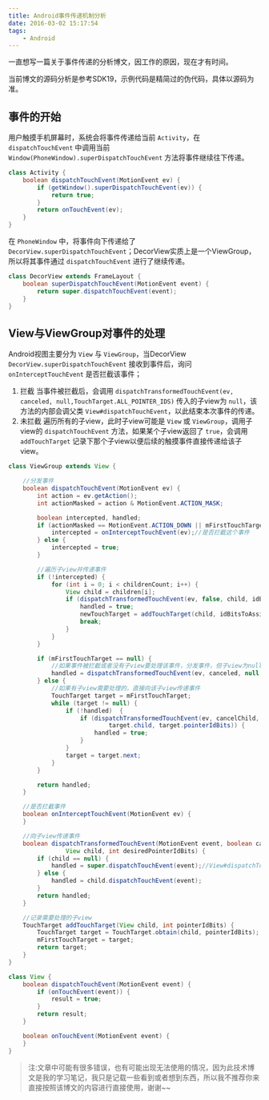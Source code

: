 ```yaml
---
title: Android事件传递机制分析
date: 2016-03-02 15:17:54
tags:
    - Android
---
```


一直想写一篇关于事件传递的分析博文，因工作的原因，现在才有时间。

当前博文的源码分析是参考SDK19，示例代码是精简过的伪代码，具体以源码为准。

## 事件的开始

用户触摸手机屏幕时，系统会将事件传递给当前 `Activity`，在 `dispatchTouchEvent` 中调用当前 `Window(PhoneWindow).superDispatchTouchEvent` 方法将事件继续往下传递。

```java
class Activity {
    boolean dispatchTouchEvent(MotionEvent ev) {
        if (getWindow().superDispatchTouchEvent(ev)) {
            return true;
        }
        return onTouchEvent(ev);
    }
}
```

<!--more-->

在 `PhoneWindow` 中，将事件向下传递给了 `DecorView.superDispatchTouchEvent`；DecorView实质上是一个ViewGroup，所以将其事件通过 `dispatchTouchEvent` 进行了继续传递。

```java
class DecorView extends FrameLayout {
    boolean superDispatchTouchEvent(MotionEvent event) {
        return super.dispatchTouchEvent(event);
    }
}
```

## View与ViewGroup对事件的处理

Android视图主要分为 `View` 与 `ViewGroup`，当DecorView `DecorView.superDispatchTouchEvent` 接收到事件后，询问 `onInterceptTouchEvent` 是否拦截该事件；
1. 拦截
    当事件被拦截后，会调用 `dispatchTransformedTouchEvent(ev, canceled, null,TouchTarget.ALL_POINTER_IDS)` 传入的子view为 `null`，该方法的内部会调父类 `View#dispatchTouchEvent`，以此结束本次事件的传递。
2. 未拦截
    遍历所有的子view，此时子view可能是 `View` 或 `ViewGroup`，调用子view的 `dispatchTouchEvent` 方法，如果某个子view返回了 `true`，会调用 `addTouchTarget` 记录下那个子view以便后续的触摸事件直接传递给该子view。

```java
class ViewGroup extends View {

    //分发事件
    boolean dispatchTouchEvent(MotionEvent ev) {
        int action = ev.getAction();
        int actionMasked = action & MotionEvent.ACTION_MASK;

        boolean intercepted, handled;
        if (actionMasked == MotionEvent.ACTION_DOWN || mFirstTouchTarget != null) {
            intercepted = onInterceptTouchEvent(ev);//是否拦截这个事件
        } else {
            intercepted = true;
        }

        //遍历子view并传递事件
        if (!intercepted) {
            for (int i = 0; i < childrenCount; i++) {
                View child = children[i];
                if (dispatchTransformedTouchEvent(ev, false, child, idBitsToAssign)) {//某个子view返回true则停止遍历
                    handled = true;
                    newTouchTarget = addTouchTarget(child, idBitsToAssign);//记录该子view
                    break;
                }
            }
        }

        if (mFirstTouchTarget == null) {
            //如果事件被拦截或者没有子view要处理该事件，分发事件，但子view为null，会调用父类 View#dispatchTouchEvent
            handled = dispatchTransformedTouchEvent(ev, canceled, null,TouchTarget.ALL_POINTER_IDS);
        } else {
            //如果有子view需要处理的，直接向该子view传递事件
            TouchTarget target = mFirstTouchTarget;
            while (target != null) {
                if (!handled)  {
                    if (dispatchTransformedTouchEvent(ev, cancelChild,
                            target.child, target.pointerIdBits)) {
                        handled = true;
                    }
                }
                target = target.next;
            }
        }

        return handled;
    }

    //是否拦截事件
    boolean onInterceptTouchEvent(MotionEvent ev) {
    }

    //向子view传递事件
    boolean dispatchTransformedTouchEvent(MotionEvent event, boolean cancel,
                View child, int desiredPointerIdBits) {
        if (child == null) {
            handled = super.dispatchTouchEvent(event);//View#dispatchTouchEvent
        } else {
            handled = child.dispatchTouchEvent(event);
        }
        return handled;
    }

    //记录需要处理的子view
    TouchTarget addTouchTarget(View child, int pointerIdBits) {
        TouchTarget target = TouchTarget.obtain(child, pointerIdBits);
        mFirstTouchTarget = target;
        return target;
    }
}
```

```java
class View {
    boolean dispatchTouchEvent(MotionEvent event) {
        if (onTouchEvent(event)) {
            result = true;
        }
        return result;
    }

    boolean onTouchEvent(MotionEvent event) {
    }
}
```

> 注:文章中可能有很多错误，也有可能出现无法使用的情况，因为此技术博文是我的学习笔记，我只是记载一些看到或者想到东西，所以我不推荐你来直接按照该博文的内容进行直接使用，谢谢~~